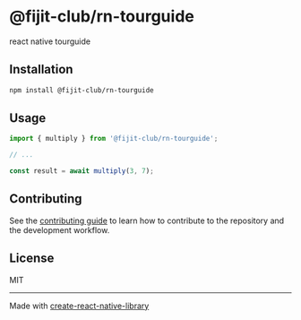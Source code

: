 # @fijit-club/rn-tourguide

react native tourguide

## Installation

```sh
npm install @fijit-club/rn-tourguide
```

## Usage

```js
import { multiply } from '@fijit-club/rn-tourguide';

// ...

const result = await multiply(3, 7);
```

## Contributing

See the [contributing guide](CONTRIBUTING.md) to learn how to contribute to the repository and the development workflow.

## License

MIT

---

Made with [create-react-native-library](https://github.com/callstack/react-native-builder-bob)
